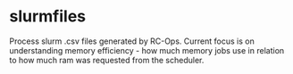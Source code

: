 # slurmfiles

Process slurm .csv files generated by RC-Ops. Current focus is on understanding memory efficiency - how much memory jobs use in relation to how much ram was requested from the scheduler.